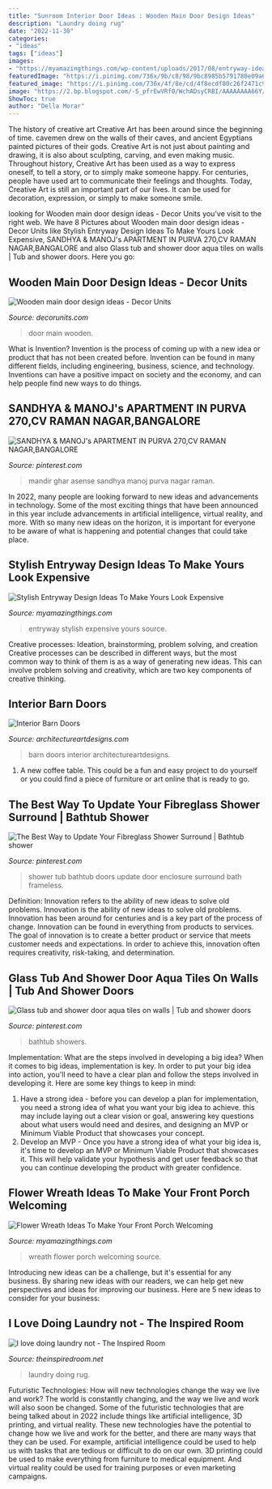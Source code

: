 ```yaml
---
title: "Sunroom Interior Door Ideas : Wooden Main Door Design Ideas"
description: "Laundry doing rug"
date: "2022-11-30"
categories:
- "ideas"
tags: ["ideas"]
images:
- "https://myamazingthings.com/wp-content/uploads/2017/08/entryway-ideas-4.png"
featuredImage: "https://i.pinimg.com/736x/9b/c8/98/9bc8985b5791780e09a65c47226839b6.jpg"
featured_image: "https://i.pinimg.com/736x/4f/8e/cd/4f8ecdf80c26f2471c9f801fda241fd3--glass-shower-doors-glass-showers.jpg"
image: "https://2.bp.blogspot.com/-S_pfrEwVRf0/WchADsyCRBI/AAAAAAAA66Y/wunRb9VodtoxQn2J9lnkBMB7_QERP__bgCLcBGAs/s1600/15.jpg"
ShowToc: true
author: "Della Morar"
---
```



The history of creative art
Creative Art has been around since the beginning of time. cavemen drew on the walls of their caves, and ancient Egyptians painted pictures of their gods. Creative Art is not just about painting and drawing, it is also about sculpting, carving, and even making music.
Throughout history, Creative Art has been used as a way to express oneself, to tell a story, or to simply make someone happy. For centuries, people have used art to communicate their feelings and thoughts. Today, Creative Art is still an important part of our lives. It can be used for decoration, expression, or simply to make someone smile.

	

		
looking for Wooden main door design ideas - Decor Units you've visit to the right web. We have 8 Pictures about Wooden main door design ideas - Decor Units like Stylish Entryway Design Ideas To Make Yours Look Expensive, SANDHYA &amp; MANOJ&#039;s APARTMENT IN PURVA 270,CV RAMAN NAGAR,BANGALORE and also Glass tub and shower door aqua tiles on walls | Tub and shower doors. Here you go:
		
    
## Wooden Main Door Design Ideas - Decor Units

<img loading=lazy src="https://2.bp.blogspot.com/-S_pfrEwVRf0/WchADsyCRBI/AAAAAAAA66Y/wunRb9VodtoxQn2J9lnkBMB7_QERP__bgCLcBGAs/s1600/15.jpg" onerror="this.onerror=null;this.src='https://tse2.mm.bing.net/th?id=OIP.0FzrS5UJSR-wwPzyf7o3QgHaLT&amp;pid=15.1';" alt="Wooden main door design ideas - Decor Units">

_Source: decorunits.com_

>door main wooden. 

	

What is Invention?
Invention is the process of coming up with a new idea or product that has not been created before. Invention can be found in many different fields, including engineering, business, science, and technology. Inventions can have a positive impact on society and the economy, and can help people find new ways to do things.

    
## SANDHYA &amp; MANOJ&#039;s APARTMENT IN PURVA 270,CV RAMAN NAGAR,BANGALORE

<img loading=lazy src="https://i.pinimg.com/736x/9b/c8/98/9bc8985b5791780e09a65c47226839b6.jpg" onerror="this.onerror=null;this.src='https://tse4.mm.bing.net/th?id=OIP.VkF4QAXMBAn011cPJEKq2AHaLH&amp;pid=15.1';" alt="SANDHYA &amp; MANOJ&#039;s APARTMENT IN PURVA 270,CV RAMAN NAGAR,BANGALORE">

_Source: pinterest.com_

>mandir ghar asense sandhya manoj purva nagar raman. 

	

In 2022, many people are looking forward to new ideas and advancements in technology. Some of the most exciting things that have been announced in this year include advancements in artificial intelligence, virtual reality, and more. With so many new ideas on the horizon, it is important for everyone to be aware of what is happening and potential changes that could take place.

    
## Stylish Entryway Design Ideas To Make Yours Look Expensive

<img loading=lazy src="https://myamazingthings.com/wp-content/uploads/2017/08/entryway-ideas-4.png" onerror="this.onerror=null;this.src='https://tse4.mm.bing.net/th?id=OIP.9mAPYq5ZExoAWqMFmKdn7wHaLG&amp;pid=15.1';" alt="Stylish Entryway Design Ideas To Make Yours Look Expensive">

_Source: myamazingthings.com_

>entryway stylish expensive yours source. 

	

Creative processes: Ideation, brainstorming, problem solving, and creation
Creative processes can be described in different ways, but the most common way to think of them is as a way of generating new ideas. This can involve problem solving and creativity, which are two key components of creative thinking.

    
## Interior Barn Doors

<img loading=lazy src="https://www.architectureartdesigns.com/wp-content/uploads/2013/02/Interior-Barn-Doors-ArchitectureArtDesigns-19.jpg" onerror="this.onerror=null;this.src='https://tse1.mm.bing.net/th?id=OIP.5sr5rSnfNhieLJ25Dxf7RwAAAA&amp;pid=15.1';" alt="Interior Barn Doors">

_Source: architectureartdesigns.com_

>barn doors interior architectureartdesigns. 

	

1. A new coffee table. This could be a fun and easy project to do yourself or you could find a piece of furniture or art online that is ready to go.

    
## The Best Way To Update Your Fibreglass Shower Surround | Bathtub Shower

<img loading=lazy src="https://i.pinimg.com/736x/9f/f0/13/9ff0134595581d24e20ed8b13c5ab688--tub-shower-doors-tub-shower-door-ideas.jpg" onerror="this.onerror=null;this.src='https://tse3.mm.bing.net/th?id=OIP.NXnE5QfYZAY9Aozfv-qsVgHaLH&amp;pid=15.1';" alt="The Best Way to Update Your Fibreglass Shower Surround | Bathtub shower">

_Source: pinterest.com_

>shower tub bathtub doors update door enclosure surround bath frameless. 

	

Definition: Innovation refers to the ability of new ideas to solve old problems.
Innovation is the ability of new ideas to solve old problems. Innovation has been around for centuries and is a key part of the process of change. Innovation can be found in everything from products to services. The goal of innovation is to create a better product or service that meets customer needs and expectations. In order to achieve this, innovation often requires creativity, risk-taking, and determination.

    
## Glass Tub And Shower Door Aqua Tiles On Walls | Tub And Shower Doors

<img loading=lazy src="https://i.pinimg.com/736x/4f/8e/cd/4f8ecdf80c26f2471c9f801fda241fd3--glass-shower-doors-glass-showers.jpg" onerror="this.onerror=null;this.src='https://tse3.mm.bing.net/th?id=OIP.2AgYhzQG1lo48jVtqd001wHaJ3&amp;pid=15.1';" alt="Glass tub and shower door aqua tiles on walls | Tub and shower doors">

_Source: pinterest.com_

>bathtub showers. 

	

Implementation: What are the steps involved in developing a big idea?
When it comes to big ideas, implementation is key. In order to put your big idea into action, you'll need to have a clear plan and follow the steps involved in developing it. Here are some key things to keep in mind: 
1. Have a strong idea - before you can develop a plan for implementation, you need a strong idea of what you want your big idea to achieve. this may include laying out a clear vision or goal, answering key questions about what users would need and desires, and designing an MVP or Minimum Viable Product that showcases your concept. 
2. Develop an MVP - Once you have a strong idea of what your big idea is, it's time to develop an MVP or Minimum Viable Product that showcases it. This will help validate your hypothesis and get user feedback so that you can continue developing the product with greater confidence.

    
## Flower Wreath Ideas To Make Your Front Porch Welcoming

<img loading=lazy src="https://myamazingthings.com/wp-content/uploads/2017/07/flower-wreath-1.jpg" onerror="this.onerror=null;this.src='https://tse4.mm.bing.net/th?id=OIP.heR2IvaZF84yqQNwZIzEzwHaJ4&amp;pid=15.1';" alt="Flower Wreath Ideas To Make Your Front Porch Welcoming">

_Source: myamazingthings.com_

>wreath flower porch welcoming source. 

	

Introducing new ideas can be a challenge, but it's essential for any business. By sharing new ideas with our readers, we can help get new perspectives and ideas for improving our business. Here are 5 new ideas to consider for your business: 

    
## I Love Doing Laundry not - The Inspired Room

<img loading=lazy src="https://theinspiredroom.net/wp-content/uploads/2013/02/Pretty-Blue-Laundry-Room-Striped-Rug.jpeg" onerror="this.onerror=null;this.src='https://tse1.mm.bing.net/th?id=OIP.zPwBVEIYhTX99inELDz8pAAAAA&amp;pid=15.1';" alt="I love doing laundry not - The Inspired Room">

_Source: theinspiredroom.net_

>laundry doing rug. 

	

Futuristic Technologies: How will new technologies change the way we live and work?
The world is constantly changing, and the way we live and work will also soon be changed. Some of the futuristic technologies that are being talked about in 2022 include things like artificial intelligence, 3D printing, and virtual reality. These new technologies have the potential to change how we live and work for the better, and there are many ways that they can be used. For example, artificial intelligence could be used to help us with tasks that are tedious or difficult to do on our own. 3D printing could be used to make everything from furniture to medical equipment. And virtual reality could be used for training purposes or even marketing campaigns.

